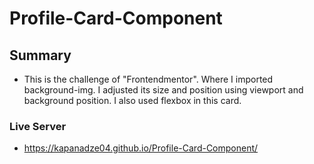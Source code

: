 # Profile-Card-Component

## Summary

- This is the challenge of "Frontendmentor". Where I imported background-img. I adjusted its size and position using viewport and background position. I also used flexbox in this card.

### Live Server

- https://kapanadze04.github.io/Profile-Card-Component/

